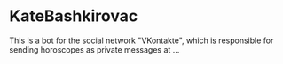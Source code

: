 # KateBashkirovac
This is a bot for the social network "VKontakte", which is responsible for sending horoscopes as private messages at …
